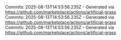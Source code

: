 Commits: 2025-08-13T14:53:56.235Z - Generated via https://github.com/marketplace/actions/artificial-grass
<br>
Commits: 2025-08-13T14:53:56.235Z - Generated via https://github.com/marketplace/actions/artificial-grass
<br>
Commits: 2025-08-13T14:53:56.235Z - Generated via https://github.com/marketplace/actions/artificial-grass
<br>
